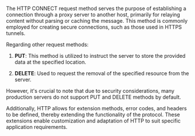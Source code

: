 The HTTP CONNECT request method serves the purpose of establishing a connection through a proxy server to another host, primarily for relaying content without parsing or caching the message. This method is commonly employed for creating secure connections, such as those used in HTTPS tunnels.

Regarding other request methods:

1. **PUT**: This method is utilized to instruct the server to store the provided data at the specified location.

2. **DELETE**: Used to request the removal of the specified resource from the server.

However, it's crucial to note that due to security considerations, many production servers do not support PUT and DELETE methods by default.

Additionally, HTTP allows for extension methods, error codes, and headers to be defined, thereby extending the functionality of the protocol. These extensions enable customization and adaptation of HTTP to suit specific application requirements.

